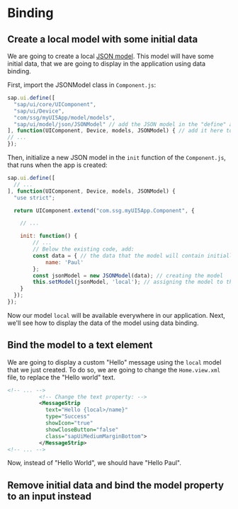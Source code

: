 # Binding

## Create a local model with some initial data
We are going to create a local [JSON model](https://sapui5.hana.ondemand.com/#/api/sap.ui.model.json.JSONModel).
This model will have some initial data, that we are going to display in the application using data binding.

First, import the JSONModel class in `Component.js`:
```js
sap.ui.define([
  "sap/ui/core/UIComponent",
  "sap/ui/Device",
  "com/ssg/myUI5App/model/models",
  "sap/ui/model/json/JSONModel" // add the JSON model in the "define" array
], function(UIComponent, Device, models, JSONModel) { // add it here too
// ...
});
```

Then, initialize a new JSON model in the `init` function of the `Component.js`, that runs when the app is created:
```js
sap.ui.define([
  // ...
], function(UIComponent, Device, models, JSONModel) {
  "use strict";

  return UIComponent.extend("com.ssg.myUI5App.Component", {

    // ...

    init: function() {
        // ...
        // Below the existing code, add:
        const data = { // the data that the model will contain initially
            name: 'Paul'
        };
        const jsonModel = new JSONModel(data); // creating the model
        this.setModel(jsonModel, 'local'); // assigning the model to the SAPUI5 core
    }
  });
});
```

Now our model `local` will be available everywhere in our application.
Next, we'll see how to display the data of the model using data binding.

## Bind the model to a text element
We are going to display a custom "Hello" message using the `local` model that we just created.
To do so, we are going to change the `Home.view.xml` file, to replace the "Hello world" text.
```xml
<!-- ... -->
          <!-- Change the text property: -->
          <MessageStrip
            text="Hello {local>/name}"
            type="Success"
            showIcon="true"
            showCloseButton="false"
            class="sapUiMediumMarginBottom">
          </MessageStrip>
<!-- ... -->
```

Now, instead of "Hello World", we should have "Hello Paul".

## Remove initial data and bind the model property to an input instead
